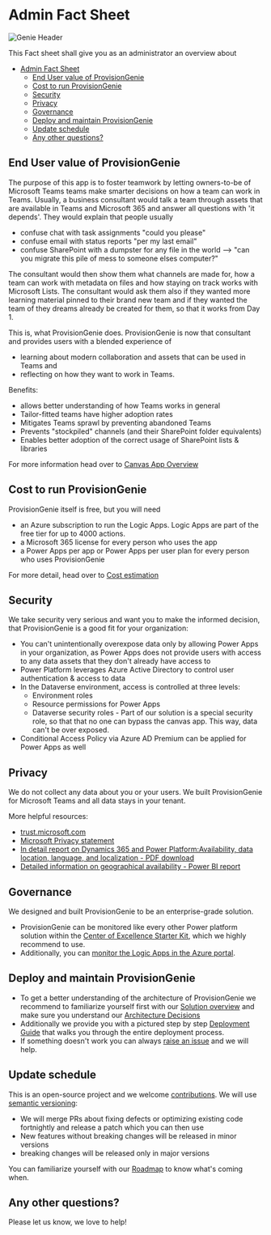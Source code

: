 # Admin Fact Sheet

![Genie Header](https://github.com/ProvisionGenie/ProvisionGenie/blob/main/Docs/media/Genie_Header.png)

This Fact sheet shall give you as an administrator an overview about

- [Admin Fact Sheet](#admin-fact-sheet)
  - [End User value of ProvisionGenie](#end-user-value-of-provisiongenie)
  - [Cost to run ProvisionGenie](#cost-to-run-provisiongenie)
  - [Security](#security)
  - [Privacy](#privacy)
  - [Governance](#governance)
  - [Deploy and maintain ProvisionGenie](#deploy-and-maintain-provisiongenie)
  - [Update schedule](#update-schedule)
  - [Any other questions?](#any-other-questions)

## End User value of ProvisionGenie

The purpose of this app is to foster teamwork by letting owners-to-be of Microsoft Teams teams make smarter decisions on how a team can work in Teams. Usually, a business consultant would talk a team through assets that are available in Teams and Microsoft 365 and answer all questions with 'it depends'. They would explain that people usually

- confuse chat with task assignments "could you please"
- confuse email with status reports "per my last email"
- confuse SharePoint with a dumpster for any file in the world --> "can you migrate this pile of mess to someone elses computer?"

The consultant would then show them what channels are made for, how a team can work with metadata on files and how staying on track works with Microsoft Lists. The consultant would ask them also if they wanted more learning material pinned to their brand new team and if they wanted the team of they dreams already be created for them, so that it works from Day 1.

This is, what ProvisionGenie does. ProvisionGenie is now that consultant and provides users with a blended experience of

- learning about modern collaboration and assets that can be used in Teams and
- reflecting on how they want to work in Teams.

Benefits:

- allows better understanding of how Teams works in general
- Tailor-fitted teams have higher adoption rates
- Mitigates Teams sprawl by preventing abandoned Teams
- Prevents "stockpiled" channels (and their SharePoint folder equivalents)
- Enables better adoption of the correct usage of SharePoint lists & libraries

For more information head over to [Canvas App Overview](https://github.com/ProvisionGenie/ProvisionGenie/blob/main/Docs/CanvasAppOverview.md#high-level-overview-on-what-the-canvas-app-does)

## Cost to run ProvisionGenie

ProvisionGenie itself is free, but you will need

- an Azure subscription to run the Logic Apps. Logic Apps are part of the free tier for up to 4000 actions.
- a Microsoft 365 license for every person who uses the app
- a Power Apps per app or Power Apps per user plan for every person who uses ProvisionGenie

For more detail, head over to [Cost estimation](LogicApps.m#CostEstimation.md)

## Security

We take security very serious and want you to make the informed decision, that ProvisionGenie is a good fit for your organization:

- You can't unintentionally overexpose data only by allowing Power Apps in your organization, as Power Apps does not provide users with access to any data assets that they don't already have access to
- Power Platform leverages Azure Active Directory to control user authentication & access to data
- In the Dataverse environment, access is controlled at three levels:
  - Environment roles
  - Resource permissions for Power Apps
  - Dataverse security roles - Part of our solution is a special security role, so that that no one can bypass the canvas app. This way, data can't be over exposed.
- Conditional Access Policy via Azure AD Premium can be applied for Power Apps as well

## Privacy

We do not collect any data about you or your users. We built ProvisionGenie for Microsoft Teams and all data stays in your tenant.

More helpful resources:

- [trust.microsoft.com](https://www.microsoft.com/trust-center)
- [Microsoft Privacy statement](https://privacy.microsoft.com/privacystatement)
- [In detail report on Dynamics 365 and Power Platform:Availability, data location, language, and localization - PDF download](https://aka.ms/dynamics_365_international_availability_deck)
- [Detailed information on geographical availability - Power BI report](https://dynamics.microsoft.com/Report/GetGeoReport/)

## Governance

We designed and built ProvisionGenie to be an enterprise-grade solution.

- ProvisionGenie can be monitored like every other Power platform solution within the [Center of Excellence Starter Kit](https://docs.microsoft.com/power-platform/guidance/coe/starter-kit), which we highly recommend to use.
- Additionally, you can [monitor the Logic Apps in the Azure portal](https://docs.microsoft.com/azure/logic-apps/monitor-logic-apps).

## Deploy and maintain ProvisionGenie

- To get a better understanding of the architecture of ProvisionGenie we recommend to familiarize yourself first with our [Solution overview](https://github.com/ProvisionGenie/ProvisionGenie/blob/main/Docs/LogicApps.md#solution-overview) and make sure you understand our [Architecture Decisions](Docs/ArchitectureDecisions.md)
- Additionally we provide you with a pictured step by step [Deployment Guide](DeploymentGuide.md) that walks you through the entire deployment process.
- If something doesn't work you can always [raise an issue](https://github.com/ProvisionGenie/ProvisionGenie/issues/new/choose) and we will help.

## Update schedule

This is an open-source project and we welcome [contributions](https://github.com/ProvisionGenie/ProvisionGenie/blob/main/CONTRIBUTINGt.md).
We will use [semantic versioning](https://semver.org/):

- We will merge PRs about fixing defects or optimizing existing code fortnightly and release a patch which you can then use
- New features without breaking changes will be released in minor versions
- breaking changes will be released only in major versions

You can familiarize yourself with our [Roadmap](https://github.com/ProvisionGenie/ProvisionGenie/blob/main/Docs/Roadmap.md) to know what's coming when.

## Any other questions?

Please let us know, we love to help!
